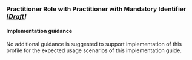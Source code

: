 ### Practitioner Role with Practitioner with Mandatory Identifier *[[Draft](http://hl7.org/fhir/stu3/valueset-publication-status.html)]*

#### Implementation guidance

No additional guidance is suggested to support implementation of this profile for the expected usage scenarios of this implementation guide.

